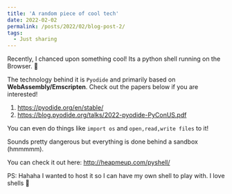 ```yaml
---
title: 'A random piece of cool tech'
date: 2022-02-02
permalink: /posts/2022/02/blog-post-2/
tags:
  - Just sharing
---
```


Recently, I chanced upon something cool! Its a python shell running on the Browser. 🤯

The technology behind it is `Pyodide` and primarily based on **WebAssembly/Emscripten**. Check out the papers below if you are interested!
1) https://pyodide.org/en/stable/
2) https://blog.pyodide.org/talks/2022-pyodide-PyConUS.pdf

You can even do things like `import os` and `open,read,write files` to it! 

Sounds pretty dangerous but everything is done behind a sandbox (hmmmmm).

You can check it out here: http://heapmeup.com/pyshell/

PS: Hahaha I wanted to host it so I can have my own shell to play with. I love shells 🥳